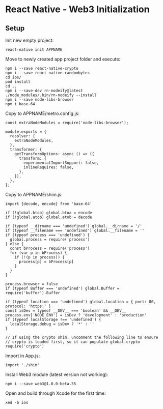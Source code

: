 # React Native - Web3 Initialization

## Setup
Init new empty project:
```
react-native init APPNAME
```
Move to newly created app project folder and execute:
```
npm i --save react-native-crypto
npm i --save react-native-randombytes
cd ios/
pod install
cd ..
npm i --save-dev rn-nodeify@latest
./node_modules/.bin/rn-nodeify --install
npm i --save node-libs-browser
npm i base-64
```

Copy to APPNAME/metro.config.js:
```
const extraNodeModules = require('node-libs-browser');

module.exports = {
  resolver: {
    extraNodeModules,
  },
  transformer: {
    getTransformOptions: async () => ({
      transform: {
        experimentalImportSupport: false,
        inlineRequires: false,
      },
    }),
  },
};
```
Copy to APPNAME/shim.js:
```
import {decode, encode} from 'base-64'

if (!global.btoa) global.btoa = encode
if (!global.atob) global.atob = decode

if (typeof __dirname === 'undefined') global.__dirname = '/'
if (typeof __filename === 'undefined') global.__filename = ''
if (typeof process === 'undefined') {
  global.process = require('process')
} else {
  const bProcess = require('process')
  for (var p in bProcess) {
    if (!(p in process)) {
      process[p] = bProcess[p]
    }
  }
}

process.browser = false
if (typeof Buffer === 'undefined') global.Buffer = require('buffer').Buffer

if (typeof location === 'undefined') global.location = { port: 80, protocol: 'https:' }
const isDev = typeof __DEV__ === 'boolean' && __DEV__
process.env['NODE_ENV'] = isDev ? 'development' : 'production'
if (typeof localStorage !== 'undefined') {
  localStorage.debug = isDev ? '*' : ''
}

// If using the crypto shim, uncomment the following line to ensure
// crypto is loaded first, so it can populate global.crypto
require('crypto')
```

Import in App.js:
```
import './shim'
```

Install Web3 module (latest version not working):
```
npm i --save web3@1.0.0-beta.55
```

Open and build through Xcode for the first time:
```
xed -b ios
```